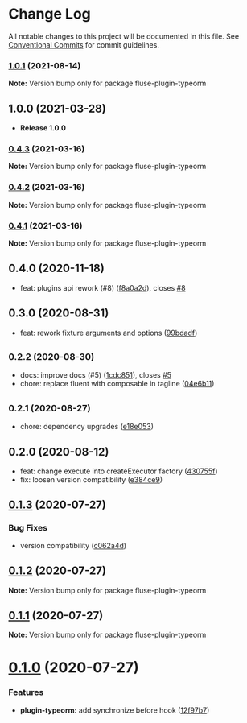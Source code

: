 # Change Log

All notable changes to this project will be documented in this file.
See [Conventional Commits](https://conventionalcommits.org) for commit guidelines.

### [1.0.1](https://github.com/Nayni/fluse/compare/fluse-plugin-typeorm@1.0.0...fluse-plugin-typeorm@1.0.1) (2021-08-14)

**Note:** Version bump only for package fluse-plugin-typeorm





## 1.0.0 (2021-03-28)

* **Release 1.0.0**





### [0.4.3](https://github.com/Nayni/fluse/compare/fluse-plugin-typeorm@0.4.1...fluse-plugin-typeorm@0.4.3) (2021-03-16)

**Note:** Version bump only for package fluse-plugin-typeorm





### [0.4.2](https://github.com/Nayni/fluse/compare/fluse-plugin-typeorm@0.4.1...fluse-plugin-typeorm@0.4.2) (2021-03-16)

**Note:** Version bump only for package fluse-plugin-typeorm





### [0.4.1](https://github.com/Nayni/fluse/compare/fluse-plugin-typeorm@0.4.0...fluse-plugin-typeorm@0.4.1) (2021-03-16)

**Note:** Version bump only for package fluse-plugin-typeorm





## 0.4.0 (2020-11-18)

* feat: plugins api rework (#8) ([f8a0a2d](https://github.com/Nayni/fluse/commit/f8a0a2d)), closes [#8](https://github.com/Nayni/fluse/issues/8)





## 0.3.0 (2020-08-31)

* feat: rework fixture arguments and options ([99bdadf](https://github.com/Nayni/fluse/commit/99bdadf))





## <small>0.2.2 (2020-08-30)</small>

* docs: improve docs (#5) ([1cdc851](https://github.com/Nayni/fluse/commit/1cdc851)), closes [#5](https://github.com/Nayni/fluse/issues/5)
* chore: replace fluent with composable in tagline ([04e6b11](https://github.com/Nayni/fluse/commit/04e6b11))





## <small>0.2.1 (2020-08-27)</small>

* chore: dependency upgrades ([e18e053](https://github.com/Nayni/fluse/commit/e18e053))





## 0.2.0 (2020-08-12)

* feat: change execute into createExecutor factory ([430755f](https://github.com/Nayni/fluse/commit/430755f))
* fix: loosen version compatibility ([e384ce9](https://github.com/Nayni/fluse/commit/e384ce9))





## [0.1.3](https://github.com/Nayni/fluse/compare/fluse-plugin-typeorm@0.1.2...fluse-plugin-typeorm@0.1.3) (2020-07-27)


### Bug Fixes

* version compatibility ([c062a4d](https://github.com/Nayni/fluse/commit/c062a4de683bce48de48235ddf6016546ac5bb34))





## [0.1.2](https://github.com/Nayni/fluse/compare/fluse-plugin-typeorm@0.1.1...fluse-plugin-typeorm@0.1.2) (2020-07-27)

**Note:** Version bump only for package fluse-plugin-typeorm





## [0.1.1](https://github.com/Nayni/fluse/compare/fluse-plugin-typeorm@0.1.0...fluse-plugin-typeorm@0.1.1) (2020-07-27)

**Note:** Version bump only for package fluse-plugin-typeorm





# [0.1.0](https://github.com/Nayni/fluse/compare/fluse-plugin-typeorm@0.0.2...fluse-plugin-typeorm@0.1.0) (2020-07-27)


### Features

* **plugin-typeorm:** add synchronize before hook ([12f97b7](https://github.com/Nayni/fluse/commit/12f97b772266b0f19f3e524163ff40d2db0b0d6f))
